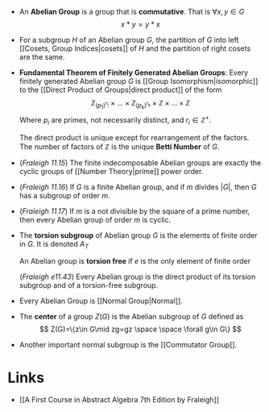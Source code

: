 * An **Abelian Group** is a group that is **commutative**. That is $\forall x, y\in G$ 
  $$
  x\ast y=y\ast x
  $$
* For a subgroup $H$ of an Abelian group $G$, the partition of $G$ into left [[Cosets, Group Indices|cosets]] of $H$ and the partition of right cosets are the same. 


* **Fundamental Theorem of Finitely Generated Abelian Groups**: Every finitely generated Abelian group $G$ is [[Group Isomorphism|isomorphic]] to the [[Direct Product of Groups|direct product]] of the form 
  $$
  \mathbb{Z}_{(p_1)^{r_1}} \times \dots \times \mathbb{Z}_{(p_k)^{r_k}} \times \mathbb{Z}\times \dots\times \mathbb{Z}
  $$
  Where $p_i$ are primes, not necessarily distinct, and $r_i\in \mathbb{Z}^+$. 
  
  The direct product is unique except for rearrangement of the factors. The number of factors of $\mathbb{Z}$ is the unique **Betti Number** of $G$. 

* (*Fraleigh 11.15*) The finite indecomposable Abelian groups are exactly the cyclic groups of [[Number Theory|prime]] power order.
* (*Fraleigh 11.16*) If $G$ is a finite Abelian group, and if $m$ divides $|G|$, then $G$ has a subgroup of order $m$.
* (*Fraleigh 11.17*) If $m$ is a not divisible by the square of a prime number, then every Abelian group of order $m$ is cyclic.
* The **torsion subgroup** of Abelian group $G$ is the elements of finite order in $G$. It is denoted $A_T$ 
  
  An Abelian group is **torsion free** if $e$ is the only element of finite order 
  
  (*Fraleigh e11.43*) Every Abelian group is the direct product of its torsion subgroup and of a torsion-free subgroup. 


* Every Abelian Group is [[Normal Group|Normal]].

* The **center** of a group $Z(G)$ is the Abelian subgroup of $G$ defined as 
  $$
  Z(G)=\{z\in G\mid zg=gz \space \space \forall g\in G\}
  $$
* Another important normal subgroup is the [[Commutator Group]]. 
# Links 
* [[A First Course in Abstract Algebra 7th Edition by Fraleigh]]